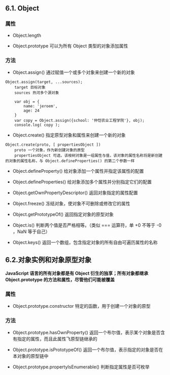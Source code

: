 ## 6.1. Object 

### 属性

- Object.length 

- Object.prototype 可以为所有 Object 类型的对象添加属性

### 方法

- Object.assign() 通过赋值一个或多个对象来创建一个新的对象

```
Object.assign(target, ...sources);
	target 目标对象
	sources 热河多个源对象
```

```
	var obj = {
		name: 'jeroem',
		age: 24
	}
	var copy = Object.assign({school: '仲恺农业工程学院'}, obj);
	console.log( copy );
```

- Object.create() 指定原型对象和属性来创建一个新的对象

```
Object.create(proto, [ propertiesObject ])
	proto 一个对象，作为新创建对象的原型
	propertiesObject 可选，该桉树对象是一组属性与值，该对象的属性名称将是新创建的对象的属性名称，与 Object.defineProperties() 的第二个参数一样
```

- Object.defineProperty() 给对象添加一个属性并指定该属性的配置

- Object.defineProperties() 给对象添加多个属性并分别指定它们的配置

- Object.getOwnPropertyDescriptor() 返回对象指定的属性配置

- Object.freeze() 冻结对象，使对象不可删除或修改它的属性

- Object.getPrototypeOf() 返回指定对象的原型对象

- Object.is() 判断两个值是否严格相等。（类似 === 运算符，单 +0 不等于 -0 ，NaN 等于自己）

- Object.keys() 返回一个数组，包含指定对象的所有自由可遍历属性的名称

## 6.2.对象实例和对象原型对象

**JavaScript 语言的所有对象都是有 Object 衍生的独享；所有对象都继承 Object.prototype 的方法和属性，尽管他们可能被覆盖**

### 属性

- Object.prototype.constructor 特定的函数，用于创建一个对象的原型

### 方法

- Object.prototype.hasOwnProperty() 返回一个布尔值，表示某个对象是否含有指定的属性，而且此属性飞原型链继承的

- Object.prototype.isPrototypeOf() 返回一个布尔值，表示指定的对象是否在本对象的原型链中

- Object.prototype.propertyIsEnumerable() 判断指定属性是否可枚举